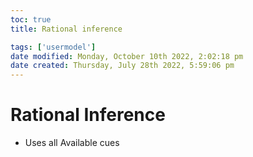 ```yaml
---
toc: true
title: Rational inference

tags: ['usermodel']
date modified: Monday, October 10th 2022, 2:02:18 pm
date created: Thursday, July 28th 2022, 5:59:06 pm
---
```


# Rational Inference
- Uses all Available cues




